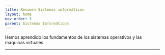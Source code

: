 ```yaml
---
title: Resumen Sistemas informáticos
layout: home
nav_order: 3
parent: Sistemas Informáticos
---
```

Hemos aprendido los fundamentos de los sistemas operativos y las máquinas virtuales.

---
